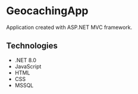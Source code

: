 # GeocachingApp

Application created with ASP.NET MVC framework.

## Technologies

- .NET 8.0
- JavaScript
- HTML
- CSS
- MSSQL